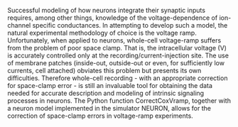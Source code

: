 Successful modeling of how neurons integrate their synaptic inputs requires, among other things, knowledge of the voltage-dependence of ion-channel specific conductances. In attempting to develop such a model, the natural experimental methodology of choice is the voltage ramp. Unfortunately, when applied to neurons, whole-cell voltage-ramp suffers from the problem of poor space clamp. That is, the intracellular voltage (V) is accurately controlled only at the recording/current-injection site. The use of membrane patches (inside-out, outside-out or even, for sufficiently low currents, cell attached) obviates this problem but presents its own difficulties. Therefore whole-cell recording - with an appropriate correction for space-clamp error - is still an invaluable tool for obtaining the data needed for accurate description and modeling of intrinsic signaling processes in neurons. The Python function CorrectCoxVramp, together with a neuron model implemented in the simulator NEURON, allows for the correction of space-clamp errors in voltage-ramp experiments.
